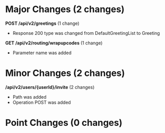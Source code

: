 
# Major Changes (2 changes)

**POST /api/v2/greetings** (1 change)

* Response 200 type was changed from DefaultGreetingList to Greeting

**GET /api/v2/routing/wrapupcodes** (1 change)

* Parameter name was added


# Minor Changes (2 changes)

**/api/v2/users/{userId}/invite** (2 changes)

* Path was added
* Operation POST was added


# Point Changes (0 changes)
